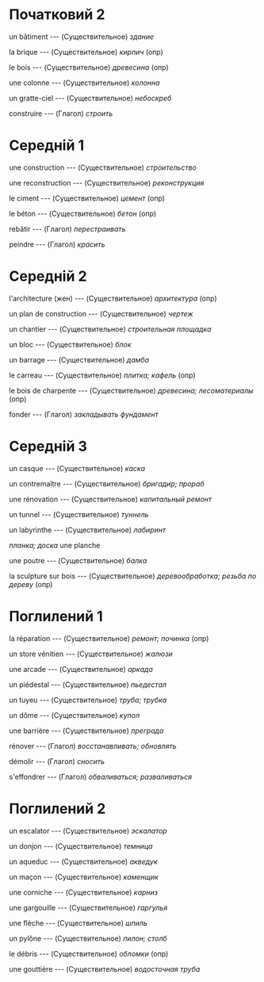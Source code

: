 # Початковий 2

un bâtiment --- (Существительное)
*здание*



la brique --- (Существительное)
*кирпич* (опр)



le bois --- (Существительное)
*древесина* (опр)



une colonne --- (Существительное)
*колонна*



un gratte-ciel --- (Существительное)
*небоскреб*



construire --- (Глагол)
*строить*



# Середній 1

une construction --- (Существительное)
*строительство*



une reconstruction --- (Существительное)
*реконструкция*



le ciment --- (Существительное)
*цемент* (опр)



le béton --- (Существительное)
*бетон* (опр)



rebâtir --- (Глагол)
*перестраивать*



peindre --- (Глагол)
*красить*



# Середній 2

l'architecture (жен) --- (Существительное)
*архитектура* (опр)



un plan de construction --- (Существительное)
*чертеж*



un chantier --- (Существительное)
*строительная площадка*



un bloc --- (Существительное)
*блок*



un barrage --- (Существительное)
*дамба*



le carreau --- (Существительное)
*плитка; кафель* (опр)



le bois de charpente --- (Существительное)
*древесина; лесоматериалы* (опр)



fonder --- (Глагол)
*закладывать фундамент*



# Середній 3

un casque --- (Существительное)
*каска*



un contremaître --- (Существительное)
*бригадир; прораб*



une rénovation --- (Существительное)
*капитальный ремонт*



un tunnel --- (Существительное)
*туннель*



un labyrinthe --- (Существительное)
*лабиринт*



*планка; доска*
une planche



une poutre --- (Существительное)
*балка*



la sculpture sur bois --- (Существительное)
*деревообработка; резьба по дереву* (опр)



# Поглилений 1

la réparation --- (Существительное)
*ремонт; починка* (опр)



un store vénitien --- (Существительное)
*жалюзи*



une arcade --- (Существительное)
*аркада*



un piédestal --- (Существительное)
*пьедестал*



un tuyeu --- (Существительное)
*труба; трубка*



un dôme --- (Существительное)
*купол*



une barrière --- (Существительное)
*преграда*



rénover --- (Глагол)
*восстанавливать; обновлять*



démolir --- (Глагол)
*сносить*



s'effondrer --- (Глагол)
*обваливаться; разваливаться*



# Поглилений 2

un escalator --- (Существительное)
*эскалатор*



un donjon --- (Существительное)
*темница*



un aqueduc --- (Существительное)
*акведук*



un maçon --- (Существительное)
*каменщик*



une corniche --- (Существительное)
*карниз*



une gargouille --- (Существительное)
*гаргулья*



une flèche --- (Существительное)
*шпиль*



un pylône --- (Существительное)
*пилон; столб*



le débris --- (Существительное)
*обломки* (опр)



une gouttière --- (Существительное)
*водосточная труба*